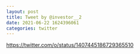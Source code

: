 ```yaml
--- 
layout: post 
title: Tweet by @investor__2 
date: 2021-06-22 1624396061 
categories: twitter 
--- 
```

https://twitter.com/o/status/1407445186729365510